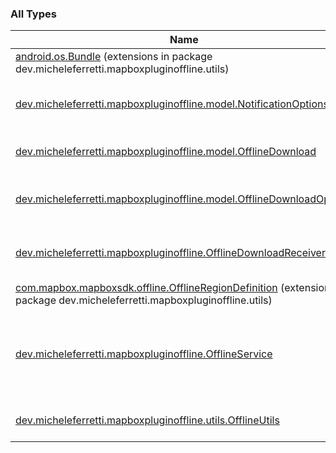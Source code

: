 

### All Types

| Name | Summary |
|---|---|
| [android.os.Bundle](../dev.micheleferretti.mapboxpluginoffline.utils/android.os.-bundle/index.md) (extensions in package dev.micheleferretti.mapboxpluginoffline.utils) |  |
| [dev.micheleferretti.mapboxpluginoffline.model.NotificationOptions](../dev.micheleferretti.mapboxpluginoffline.model/-notification-options/index.md) | This model represents the options for the notification shown by the [OfflineService](../dev.micheleferretti.mapboxpluginoffline/-offline-service/index.md). |
| [dev.micheleferretti.mapboxpluginoffline.model.OfflineDownload](../dev.micheleferretti.mapboxpluginoffline.model/-offline-download/index.md) | This model represents the download managed by the [OfflineService](../dev.micheleferretti.mapboxpluginoffline/-offline-service/index.md). |
| [dev.micheleferretti.mapboxpluginoffline.model.OfflineDownloadOptions](../dev.micheleferretti.mapboxpluginoffline.model/-offline-download-options/index.md) | This model represents the options for the download managed by the [OfflineService](../dev.micheleferretti.mapboxpluginoffline/-offline-service/index.md). |
| [dev.micheleferretti.mapboxpluginoffline.OfflineDownloadReceiver](../dev.micheleferretti.mapboxpluginoffline/-offline-download-receiver/index.md) | This `BroadcastReceiver` can be used to intercept [OfflineService](../dev.micheleferretti.mapboxpluginoffline/-offline-service/index.md) events and monitor active downloads. |
| [com.mapbox.mapboxsdk.offline.OfflineRegionDefinition](../dev.micheleferretti.mapboxpluginoffline.utils/com.mapbox.mapboxsdk.offline.-offline-region-definition/index.md) (extensions in package dev.micheleferretti.mapboxpluginoffline.utils) |  |
| [dev.micheleferretti.mapboxpluginoffline.OfflineService](../dev.micheleferretti.mapboxpluginoffline/-offline-service/index.md) | This is the core of the plugin. It manages the downloads, shows notifications and dispatches events that [OfflineDownloadReceiver](../dev.micheleferretti.mapboxpluginoffline/-offline-download-receiver/index.md)s can listen to. |
| [dev.micheleferretti.mapboxpluginoffline.utils.OfflineUtils](../dev.micheleferretti.mapboxpluginoffline.utils/-offline-utils/index.md) | This object only purpose is to provide utility methods. |
